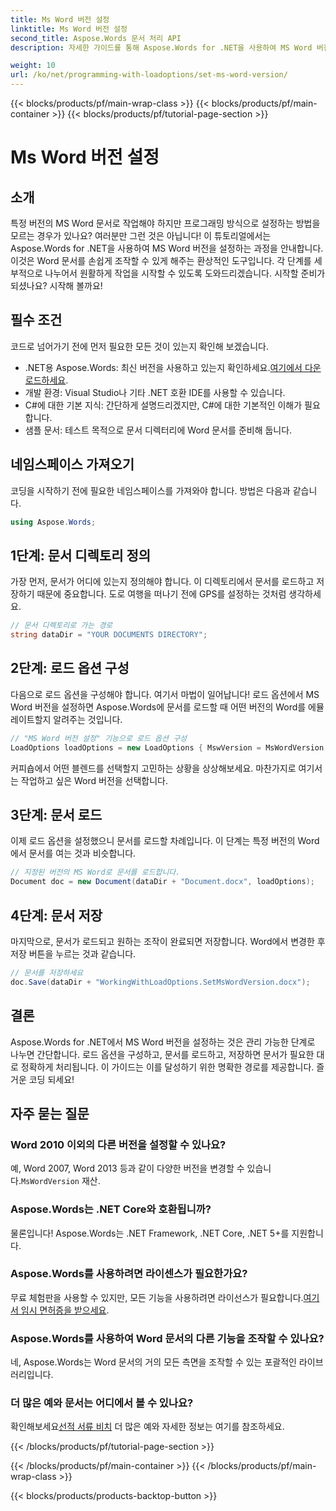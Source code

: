 ```yaml
---
title: Ms Word 버전 설정
linktitle: Ms Word 버전 설정
second_title: Aspose.Words 문서 처리 API
description: 자세한 가이드를 통해 Aspose.Words for .NET을 사용하여 MS Word 버전을 설정하는 방법을 알아보세요. 문서 조작을 간소화하려는 개발자에게 완벽합니다.

weight: 10
url: /ko/net/programming-with-loadoptions/set-ms-word-version/
---
```


{{< blocks/products/pf/main-wrap-class >}}
{{< blocks/products/pf/main-container >}}
{{< blocks/products/pf/tutorial-page-section >}}

# Ms Word 버전 설정

## 소개

특정 버전의 MS Word 문서로 작업해야 하지만 프로그래밍 방식으로 설정하는 방법을 모르는 경우가 있나요? 여러분만 그런 것은 아닙니다! 이 튜토리얼에서는 Aspose.Words for .NET을 사용하여 MS Word 버전을 설정하는 과정을 안내합니다. 이것은 Word 문서를 손쉽게 조작할 수 있게 해주는 환상적인 도구입니다. 각 단계를 세부적으로 나누어서 원활하게 작업을 시작할 수 있도록 도와드리겠습니다. 시작할 준비가 되셨나요? 시작해 볼까요!

## 필수 조건

코드로 넘어가기 전에 먼저 필요한 모든 것이 있는지 확인해 보겠습니다.

-  .NET용 Aspose.Words: 최신 버전을 사용하고 있는지 확인하세요.[여기에서 다운로드하세요](https://releases.aspose.com/words/net/).
- 개발 환경: Visual Studio나 기타 .NET 호환 IDE를 사용할 수 있습니다.
- C#에 대한 기본 지식: 간단하게 설명드리겠지만, C#에 대한 기본적인 이해가 필요합니다.
- 샘플 문서: 테스트 목적으로 문서 디렉터리에 Word 문서를 준비해 둡니다.

## 네임스페이스 가져오기

코딩을 시작하기 전에 필요한 네임스페이스를 가져와야 합니다. 방법은 다음과 같습니다.

```csharp
using Aspose.Words;
```

## 1단계: 문서 디렉토리 정의

가장 먼저, 문서가 어디에 있는지 정의해야 합니다. 이 디렉토리에서 문서를 로드하고 저장하기 때문에 중요합니다. 도로 여행을 떠나기 전에 GPS를 설정하는 것처럼 생각하세요.

```csharp
// 문서 디렉토리로 가는 경로
string dataDir = "YOUR DOCUMENTS DIRECTORY";
```

## 2단계: 로드 옵션 구성

다음으로 로드 옵션을 구성해야 합니다. 여기서 마법이 일어납니다! 로드 옵션에서 MS Word 버전을 설정하면 Aspose.Words에 문서를 로드할 때 어떤 버전의 Word를 에뮬레이트할지 알려주는 것입니다.

```csharp
// "MS Word 버전 설정" 기능으로 로드 옵션 구성
LoadOptions loadOptions = new LoadOptions { MswVersion = MsWordVersion.Word2010 };
```

커피숍에서 어떤 블렌드를 선택할지 고민하는 상황을 상상해보세요. 마찬가지로 여기서는 작업하고 싶은 Word 버전을 선택합니다.

## 3단계: 문서 로드

이제 로드 옵션을 설정했으니 문서를 로드할 차례입니다. 이 단계는 특정 버전의 Word에서 문서를 여는 것과 비슷합니다.

```csharp
// 지정된 버전의 MS Word로 문서를 로드합니다.
Document doc = new Document(dataDir + "Document.docx", loadOptions);
```

## 4단계: 문서 저장

마지막으로, 문서가 로드되고 원하는 조작이 완료되면 저장합니다. Word에서 변경한 후 저장 버튼을 누르는 것과 같습니다.

```csharp
// 문서를 저장하세요
doc.Save(dataDir + "WorkingWithLoadOptions.SetMsWordVersion.docx");
```

## 결론

Aspose.Words for .NET에서 MS Word 버전을 설정하는 것은 관리 가능한 단계로 나누면 간단합니다. 로드 옵션을 구성하고, 문서를 로드하고, 저장하면 문서가 필요한 대로 정확하게 처리됩니다. 이 가이드는 이를 달성하기 위한 명확한 경로를 제공합니다. 즐거운 코딩 되세요!

## 자주 묻는 질문

### Word 2010 이외의 다른 버전을 설정할 수 있나요?
 예, Word 2007, Word 2013 등과 같이 다양한 버전을 변경할 수 있습니다.`MsWordVersion` 재산.

### Aspose.Words는 .NET Core와 호환됩니까?
물론입니다! Aspose.Words는 .NET Framework, .NET Core, .NET 5+를 지원합니다.

### Aspose.Words를 사용하려면 라이센스가 필요한가요?
 무료 체험판을 사용할 수 있지만, 모든 기능을 사용하려면 라이선스가 필요합니다.[여기서 임시 면허증을 받으세요](https://purchase.aspose.com/temporary-license/).

### Aspose.Words를 사용하여 Word 문서의 다른 기능을 조작할 수 있나요?
네, Aspose.Words는 Word 문서의 거의 모든 측면을 조작할 수 있는 포괄적인 라이브러리입니다.

### 더 많은 예와 문서는 어디에서 볼 수 있나요?
 확인해보세요[선적 서류 비치](https://reference.aspose.com/words/net/) 더 많은 예와 자세한 정보는 여기를 참조하세요.

{{< /blocks/products/pf/tutorial-page-section >}}

{{< /blocks/products/pf/main-container >}}
{{< /blocks/products/pf/main-wrap-class >}}

{{< blocks/products/products-backtop-button >}}
